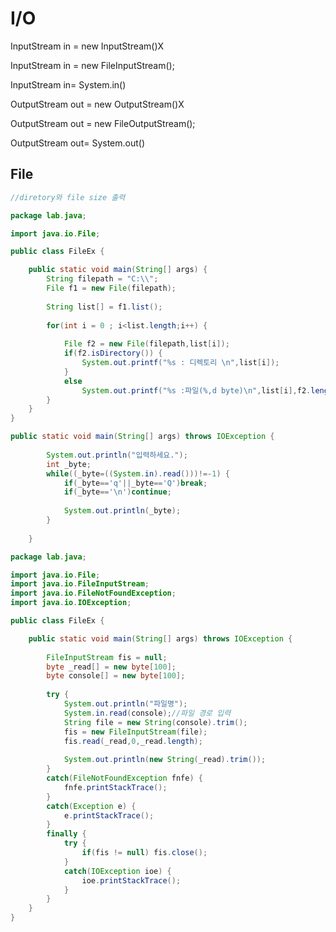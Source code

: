 # I/O



InputStream in = new InputStream()X

InputStream in = new FileInputStream();

InputStream in= System.in()



OutputStream out = new OutputStream()X

OutputStream out = new FileOutputStream();

OutputStream out= System.out()

## File

```java
//diretory와 file size 출력

package lab.java;

import java.io.File;

public class FileEx {

	public static void main(String[] args) {
		String filepath = "C:\\";
		File f1 = new File(filepath);
		
		String list[] = f1.list();
		
		for(int i = 0 ; i<list.length;i++) {
			
			File f2 = new File(filepath,list[i]);
			if(f2.isDirectory()) {
				System.out.printf("%s : 디렉토리 \n",list[i]);
			}
			else
				System.out.printf("%s :파일(%,d byte)\n",list[i],f2.length());
		}
	}
}
```

```java
public static void main(String[] args) throws IOException {
		
		System.out.println("입력하세요.");
		int _byte;
		while((_byte=((System.in).read()))!=-1) {
			if(_byte=='q'||_byte=='Q')break;
			if(_byte=='\n')continue;
			
			System.out.println(_byte);
		}
		
	}
```

```java
package lab.java;

import java.io.File;
import java.io.FileInputStream;
import java.io.FileNotFoundException;
import java.io.IOException;

public class FileEx {

	public static void main(String[] args) throws IOException {
		
		FileInputStream fis = null;
		byte _read[] = new byte[100];
		byte console[] = new byte[100];
		
		try {
			System.out.println("파일명");
			System.in.read(console);//파일 경로 입력
			String file = new String(console).trim();
			fis = new FileInputStream(file);
			fis.read(_read,0,_read.length);
			
			System.out.println(new String(_read).trim());
		}
		catch(FileNotFoundException fnfe) {
			fnfe.printStackTrace();
		}
		catch(Exception e) {
			e.printStackTrace();
		}
		finally {
			try {
				if(fis != null) fis.close();
			}
			catch(IOException ioe) {
				ioe.printStackTrace();
			}
		}	
	}
}
```

